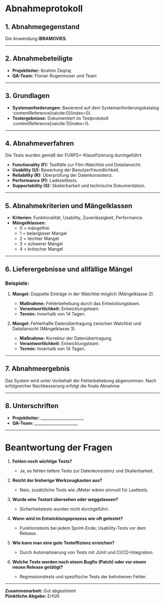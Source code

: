 # Abnahmeprotokoll

## 1. Abnahmegegenstand
Die Anwendung **IBRAMOVIES**.

---

## 2. Abnahmebeteiligte
- **Projektleiter:** Ibrahim Zeqiraj
- **QA-Team:** Florian Rogenmoser und Team

---

## 3. Grundlagen
- **Systemanforderungen:** Basierend auf dem Systemanforderungskatalog&#8203;:contentReference[oaicite:0]{index=0}.
- **Testergebnisse:** Dokumentiert im Testprotokoll&#8203;:contentReference[oaicite:1]{index=1}.

---

## 4. Abnahmeverfahren
Die Tests wurden gemäß der FURPS+-Klassifizierung durchgeführt:
- **Functionality (F):** Testfälle zur Film-Watchlist und Detailansicht.
- **Usability (U):** Bewertung der Benutzerfreundlichkeit.
- **Reliability (R):** Überprüfung der Datenkonsistenz.
- **Performance (P):** Ladezeittests.
- **Supportability (S):** Skalierbarkeit und technische Dokumentation.

---

## 5. Abnahmekriterien und Mängelklassen
- **Kriterien:** Funktionalität, Usability, Zuverlässigkeit, Performance.
- **Mängelklassen:**
    - 0 = mängelfrei
    - 1 = belangloser Mangel
    - 2 = leichter Mangel
    - 3 = schwerer Mangel
    - 4 = kritischer Mangel

---

## 6. Lieferergebnisse und allfällige Mängel
### Beispiele:
1. **Mangel:** Doppelte Einträge in der Watchlist möglich (Mängelklasse 2).
    - **Maßnahme:** Fehlerbehebung durch das Entwicklungsteam.
    - **Verantwortlichkeit:** Entwicklungsteam.
    - **Termin:** Innerhalb von 14 Tagen.

2. **Mangel:** Fehlerhafte Datenübertragung zwischen Watchlist und Detailansicht (Mängelklasse 3).
    - **Maßnahme:** Korrektur der Datenübertragung.
    - **Verantwortlichkeit:** Entwicklungsteam.
    - **Termin:** Innerhalb von 14 Tagen.

---

## 7. Abnahmeergebnis
Das System wird unter Vorbehalt der Fehlerbehebung abgenommen. Nach erfolgreicher Nachbesserung erfolgt die finale Abnahme.

---

## 8. Unterschriften
- **Projektleiter:** ______________________
- **QA-Team:** ______________________

---

# Beantwortung der Fragen

1. **Fehlen noch wichtige Tests?**
    - Ja, es fehlen tiefere Tests zur Datenkonsistenz und Skalierbarkeit.

2. **Reicht der bisherige Werkzeugkasten aus?**
    - Nein, zusätzliche Tools wie JMeter wären sinnvoll für Lasttests.

3. **Wurde eine Testart übersehen oder weggelassen?**
    - Sicherheitstests wurden nicht durchgeführt.

4. **Wann wird im Entwicklungsprozess wie oft getestet?**
    - Funktionstests bei jedem Sprint-Ende; Usability-Tests vor dem Release.

5. **Wie kann man eine gute Testeffizienz erreichen?**
    - Durch Automatisierung von Tests mit JUnit und CI/CD-Integration.

6. **Welche Tests werden nach einem Bugfix (Patch) oder vor einem neuen Release getätigt?**
    - Regressionstests und spezifische Tests der behobenen Fehler.

---

**Zusammenarbeit:** Gut abgestimmt  
**Pünktliche Abgabe:** Erfüllt
